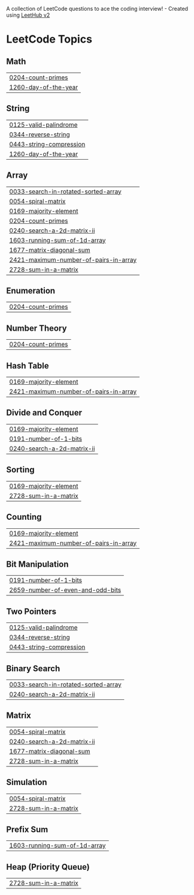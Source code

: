 A collection of LeetCode questions to ace the coding interview! - Created using [LeetHub v2](https://github.com/arunbhardwaj/LeetHub-2.0)
<!---LeetCode Topics Start-->
# LeetCode Topics
## Math
|  |
| ------- |
| [0204-count-primes](https://github.com/Saksham-Chhabra/DSA-JAVA/tree/master/0204-count-primes) |
| [1260-day-of-the-year](https://github.com/Saksham-Chhabra/DSA-JAVA/tree/master/1260-day-of-the-year) |
## String
|  |
| ------- |
| [0125-valid-palindrome](https://github.com/Saksham-Chhabra/DSA-JAVA/tree/master/0125-valid-palindrome) |
| [0344-reverse-string](https://github.com/Saksham-Chhabra/DSA-JAVA/tree/master/0344-reverse-string) |
| [0443-string-compression](https://github.com/Saksham-Chhabra/DSA-JAVA/tree/master/0443-string-compression) |
| [1260-day-of-the-year](https://github.com/Saksham-Chhabra/DSA-JAVA/tree/master/1260-day-of-the-year) |
## Array
|  |
| ------- |
| [0033-search-in-rotated-sorted-array](https://github.com/Saksham-Chhabra/DSA-JAVA/tree/master/0033-search-in-rotated-sorted-array) |
| [0054-spiral-matrix](https://github.com/Saksham-Chhabra/DSA-JAVA/tree/master/0054-spiral-matrix) |
| [0169-majority-element](https://github.com/Saksham-Chhabra/DSA-JAVA/tree/master/0169-majority-element) |
| [0204-count-primes](https://github.com/Saksham-Chhabra/DSA-JAVA/tree/master/0204-count-primes) |
| [0240-search-a-2d-matrix-ii](https://github.com/Saksham-Chhabra/DSA-JAVA/tree/master/0240-search-a-2d-matrix-ii) |
| [1603-running-sum-of-1d-array](https://github.com/Saksham-Chhabra/DSA-JAVA/tree/master/1603-running-sum-of-1d-array) |
| [1677-matrix-diagonal-sum](https://github.com/Saksham-Chhabra/DSA-JAVA/tree/master/1677-matrix-diagonal-sum) |
| [2421-maximum-number-of-pairs-in-array](https://github.com/Saksham-Chhabra/DSA-JAVA/tree/master/2421-maximum-number-of-pairs-in-array) |
| [2728-sum-in-a-matrix](https://github.com/Saksham-Chhabra/DSA-JAVA/tree/master/2728-sum-in-a-matrix) |
## Enumeration
|  |
| ------- |
| [0204-count-primes](https://github.com/Saksham-Chhabra/DSA-JAVA/tree/master/0204-count-primes) |
## Number Theory
|  |
| ------- |
| [0204-count-primes](https://github.com/Saksham-Chhabra/DSA-JAVA/tree/master/0204-count-primes) |
## Hash Table
|  |
| ------- |
| [0169-majority-element](https://github.com/Saksham-Chhabra/DSA-JAVA/tree/master/0169-majority-element) |
| [2421-maximum-number-of-pairs-in-array](https://github.com/Saksham-Chhabra/DSA-JAVA/tree/master/2421-maximum-number-of-pairs-in-array) |
## Divide and Conquer
|  |
| ------- |
| [0169-majority-element](https://github.com/Saksham-Chhabra/DSA-JAVA/tree/master/0169-majority-element) |
| [0191-number-of-1-bits](https://github.com/Saksham-Chhabra/DSA-JAVA/tree/master/0191-number-of-1-bits) |
| [0240-search-a-2d-matrix-ii](https://github.com/Saksham-Chhabra/DSA-JAVA/tree/master/0240-search-a-2d-matrix-ii) |
## Sorting
|  |
| ------- |
| [0169-majority-element](https://github.com/Saksham-Chhabra/DSA-JAVA/tree/master/0169-majority-element) |
| [2728-sum-in-a-matrix](https://github.com/Saksham-Chhabra/DSA-JAVA/tree/master/2728-sum-in-a-matrix) |
## Counting
|  |
| ------- |
| [0169-majority-element](https://github.com/Saksham-Chhabra/DSA-JAVA/tree/master/0169-majority-element) |
| [2421-maximum-number-of-pairs-in-array](https://github.com/Saksham-Chhabra/DSA-JAVA/tree/master/2421-maximum-number-of-pairs-in-array) |
## Bit Manipulation
|  |
| ------- |
| [0191-number-of-1-bits](https://github.com/Saksham-Chhabra/DSA-JAVA/tree/master/0191-number-of-1-bits) |
| [2659-number-of-even-and-odd-bits](https://github.com/Saksham-Chhabra/DSA-JAVA/tree/master/2659-number-of-even-and-odd-bits) |
## Two Pointers
|  |
| ------- |
| [0125-valid-palindrome](https://github.com/Saksham-Chhabra/DSA-JAVA/tree/master/0125-valid-palindrome) |
| [0344-reverse-string](https://github.com/Saksham-Chhabra/DSA-JAVA/tree/master/0344-reverse-string) |
| [0443-string-compression](https://github.com/Saksham-Chhabra/DSA-JAVA/tree/master/0443-string-compression) |
## Binary Search
|  |
| ------- |
| [0033-search-in-rotated-sorted-array](https://github.com/Saksham-Chhabra/DSA-JAVA/tree/master/0033-search-in-rotated-sorted-array) |
| [0240-search-a-2d-matrix-ii](https://github.com/Saksham-Chhabra/DSA-JAVA/tree/master/0240-search-a-2d-matrix-ii) |
## Matrix
|  |
| ------- |
| [0054-spiral-matrix](https://github.com/Saksham-Chhabra/DSA-JAVA/tree/master/0054-spiral-matrix) |
| [0240-search-a-2d-matrix-ii](https://github.com/Saksham-Chhabra/DSA-JAVA/tree/master/0240-search-a-2d-matrix-ii) |
| [1677-matrix-diagonal-sum](https://github.com/Saksham-Chhabra/DSA-JAVA/tree/master/1677-matrix-diagonal-sum) |
| [2728-sum-in-a-matrix](https://github.com/Saksham-Chhabra/DSA-JAVA/tree/master/2728-sum-in-a-matrix) |
## Simulation
|  |
| ------- |
| [0054-spiral-matrix](https://github.com/Saksham-Chhabra/DSA-JAVA/tree/master/0054-spiral-matrix) |
| [2728-sum-in-a-matrix](https://github.com/Saksham-Chhabra/DSA-JAVA/tree/master/2728-sum-in-a-matrix) |
## Prefix Sum
|  |
| ------- |
| [1603-running-sum-of-1d-array](https://github.com/Saksham-Chhabra/DSA-JAVA/tree/master/1603-running-sum-of-1d-array) |
## Heap (Priority Queue)
|  |
| ------- |
| [2728-sum-in-a-matrix](https://github.com/Saksham-Chhabra/DSA-JAVA/tree/master/2728-sum-in-a-matrix) |
<!---LeetCode Topics End-->